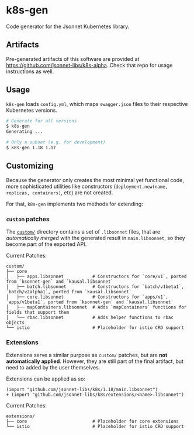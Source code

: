 # k8s-gen

Code generator for the Jsonnet Kubernetes library.

## Artifacts

Pre-generated artifacts of this software are provided at
https://github.com/jsonnet-libs/k8s-alpha. Check that repo for usage
instructions as well.

## Usage

`k8s-gen` loads `config.yml`, which maps `swagger.json` files to their
respective Kubernetes versions.

```bash
# Generate for all versions
$ k8s-gen
Generating ...

# Only a subset (e.g. for development)
$ k8s-gen 1.18 1.17
```

## Customizing

Because the generator only creates the most minimal yet functional code, more
sophisticated utilities like constructors (`deployment.new(name, replicas,
containers)`, etc) are not created.

For that, `k8s-gen` implements two methods for extending:

### `custom` patches

The [`custom/`](https://github.com/jsonnet-libs/k8s/tree/master/custom)
directory contains a set of `.libsonnet` files, that are _automatically merged_
with the generated result in `main.libsonnet`, so they become part of the
exported API.

Current Patches:

```
custom/
├── core
│   ├── apps.libsonnet           # Constructors for `core/v1`, ported from `ksonnet-gen` and `kausal.libsonnet`
│   ├── batch.libsonnet          # Constructors for `batch/v1beta1`, `batch/v2alpha1`, ported from `kausal.libsonnet`
│   ├── core.libsonnet           # Constructors for `apps/v1`, `apps/v1beta1`, ported from `ksonnet-gen` and `kausal.libsonnet`
│   ├── mapContainers.libsonnet  # Adds `mapContainers` functions for fields that support them
│   └── rbac.libsonnet           # Adds helper functions to rbac objects
└── istio                        # Placeholder for istio CRD support
```

### Extensions

Extensions serve a similar purpose as `custom/` patches, but are **not
automatically applied**. However, they are still part of the final artifact, but
need to added by the user themselves.

Extensions can be applied as so:

```jsonnet
(import "github.com/jsonnet-libs/k8s/1.18/main.libsonnet")
+ (import "github.com/jsonnet-libs/k8s/extensions/<name>.libsonnet")
```

Current Patches:
```
extensions/
├── core                         # Placeholder for core extensions
└── istio                        # Placeholder for istio CRD support
```
